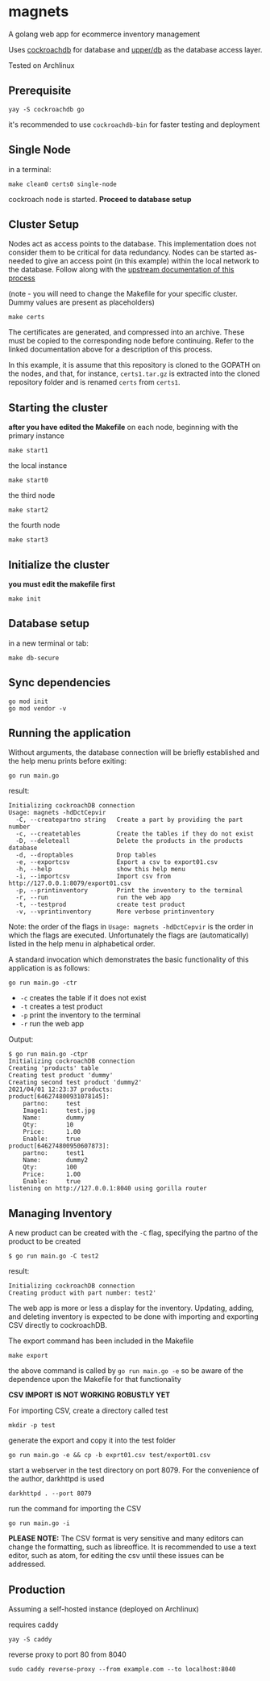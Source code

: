 # magnets

A golang web app for ecommerce inventory management

Uses [cockroachdb](https://www.cockroachlabs.com/docs/v20.2/build-a-go-app-with-cockroachdb-upperdb) for database and [upper/db](https://tour.upper.io/queries/01) as the database access layer.

Tested on Archlinux

## Prerequisite

```
yay -S cockroachdb go
```
it's recommended to use `cockroachdb-bin` for faster testing and deployment

## Single Node

in a terminal:
```
make clean0 certs0 single-node
```

cockroach node is started. **Proceed to database setup**

## Cluster Setup

Nodes act as access points to the database. This implementation does not consider them to be critical for data redundancy. Nodes can be started as-needed to give an access point (in this example) within the local network to the database. Follow along with the [upstream documentation of this process](https://www.cockroachlabs.com/docs/stable/deploy-cockroachdb-on-premises.html)

(note - you will need to change the Makefile for your specific cluster. Dummy values are present as placeholders)

```
make certs
```

The certificates are generated, and compressed into an archive. These must be copied to the corresponding node before continuing. Refer to the linked documentation above for a description of this process.

In this example, it is assume that this repository is cloned to the GOPATH on the nodes, and that, for instance, `certs1.tar.gz` is extracted into the cloned repository folder and is renamed `certs` from `certs1`.

## Starting the cluster
**after you have edited the Makefile**
on each node, beginning with the primary instance
```
make start1
```

the local instance
```
make start0
```

the third node
```
make start2
```

the fourth node
```
make start3
```

## Initialize the cluster
**you must edit the makefile first**
```
make init
```

## Database setup

in a new terminal or tab:
```
make db-secure
```

## Sync dependencies
```
go mod init
go mod vendor -v
```

## Running the application

Without arguments, the database connection will be briefly established and the help menu prints before exiting:
```
go run main.go
```

result:
```
Initializing cockroachDB connection
Usage: magnets -hdDctCepvir
  -C, --createpartno string   Create a part by providing the part number
  -c, --createtables          Create the tables if they do not exist
  -D, --deleteall             Delete the products in the products database
  -d, --droptables            Drop tables
  -e, --exportcsv             Export a csv to export01.csv
  -h, --help                  show this help menu
  -i, --importcsv             Import csv from http://127.0.0.1:8079/export01.csv
  -p, --printinventory        Print the inventory to the terminal
  -r, --run                   run the web app
  -t, --testprod              create test product
  -v, --vprintinventory       More verbose printinventory
```
Note: the order of the flags in `Usage: magnets -hdDctCepvir` is the order in which the flags are executed. Unfortunately the flags are (automatically) listed in the help menu in alphabetical order.

A standard invocation which demonstrates the basic functionality of this application is as follows:
```
go run main.go -ctr
```

* `-c` creates the table if it does not exist
* `-t` creates a test product
* `-p` print the inventory to the terminal
* `-r` run the web app

Output:
```
$ go run main.go -ctpr
Initializing cockroachDB connection
Creating 'products' table
Creating test product 'dummy'
Creating second test product 'dummy2'
2021/04/01 12:23:37 products:
product[646274800931078145]:
	partno:		test
	Image1:		test.jpg
	Name:		dummy
	Qty:		10
	Price:		1.00
	Enable:		true
product[646274800950607873]:
	partno:		test1
	Name:		dummy2
	Qty:		100
	Price:		1.00
	Enable:		true
listening on http://127.0.0.1:8040 using gorilla router
```

## Managing Inventory

A new product can be created with the `-C` flag, specifying the partno of the product to be created
```
$ go run main.go -C test2
```
result:
```
Initializing cockroachDB connection
Creating product with part number: test2'
```

The web app is more or less a display for the inventory. Updating, adding, and deleting inventory is expected to be done with importing and exporting CSV directly to cockroachDB.

The export command has been included in the Makefile
```
make export
```
the above command is called by `go run main.go -e` so be aware of the dependence upon the Makefile for that functionality

**CSV IMPORT IS NOT WORKING ROBUSTLY YET**

For importing CSV, create a directory called test
```
mkdir -p test
```
generate the export and copy it into the test folder
```
go run main.go -e && cp -b exprt01.csv test/export01.csv
```
start a webserver in the test directory on port 8079. For the convenience of the author, darkhttpd is used
```
darkhttpd . --port 8079
```
run the command for importing the CSV
```
go run main.go -i
```

**PLEASE NOTE:** The CSV format is very sensitive and many editors can change the formatting, such as libreoffice. It is recommended to use a text editor, such as atom, for editing the csv until these issues can be addressed.

## Production
Assuming a self-hosted instance (deployed on Archlinux)

requires caddy

```
yay -S caddy
```

reverse proxy to port 80 from 8040

```
sudo caddy reverse-proxy --from example.com --to localhost:8040
```
